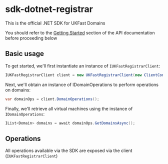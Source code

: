 # sdk-dotnet-registrar

This is the official .NET SDK for UKFast Domains

You should refer to the [Getting Started](https://developers.ukfast.io/getting-started) section of the API documentation before proceeding below

## Basic usage

To get started, we'll first instantiate an instance of `IUKFastRegistrarClient`:

```csharp
IUKFastRegistrarClient client = new UKFastRegistrarClient(new ClientConnection("myapikey"));
```

Next, we'll obtain an instance of IDomainOperations to perform operations on domains:

```csharp
var domainOps = client.DomainOperations();
```

Finally, we'll retrieve all virtual machines using the instance of `IDomainOperations`:

```csharp
IList<Domain> domains = await domainOps.GetDomainsAsync();
```

## Operations

All operations available via the SDK are exposed via the client (`IUKFastRegistrarClient`)